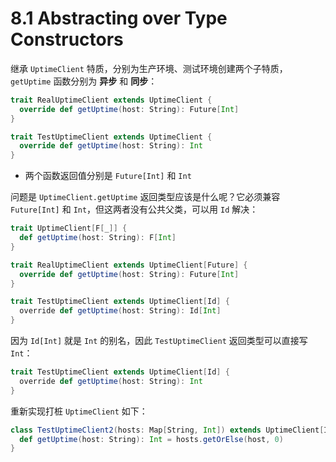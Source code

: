# 8.1 Abstracting over Type Constructors

继承 `UptimeClient` 特质，分别为生产环境、测试环境创建两个子特质，`getUptime` 函数分别为 **异步** 和 **同步**：

```Scala
trait RealUptimeClient extends UptimeClient {
  override def getUptime(host: String): Future[Int]
}

trait TestUptimeClient extends UptimeClient {
  override def getUptime(host: String): Int
}
```
* 两个函数返回值分别是 `Future[Int]` 和 `Int`

问题是 `UptimeClient.getUptime` 返回类型应该是什么呢？它必须兼容 `Future[Int]` 和 `Int`，但这两者没有公共父类，可以用 `Id` 解决：

```Scala
trait UptimeClient[F[_]] {
  def getUptime(host: String): F[Int]
}

trait RealUptimeClient extends UptimeClient[Future] {
  override def getUptime(host: String): Future[Int]
}

trait TestUptimeClient extends UptimeClient[Id] {
  override def getUptime(host: String): Id[Int]
}
```

因为 `Id[Int]` 就是 `Int` 的别名，因此 `TestUptimeClient` 返回类型可以直接写 `Int`：

```Scala
trait TestUptimeClient extends UptimeClient[Id] {
  override def getUptime(host: String): Int
}
```

重新实现打桩 `UptimeClient` 如下：

```Scala
class TestUptimeClient2(hosts: Map[String, Int]) extends UptimeClient[Id] {
  def getUptime(host: String): Int = hosts.getOrElse(host, 0)
}
```
